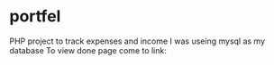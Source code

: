 # portfel
PHP project to track expenses and income
I was useing mysql as my database
To view done page come to link:
